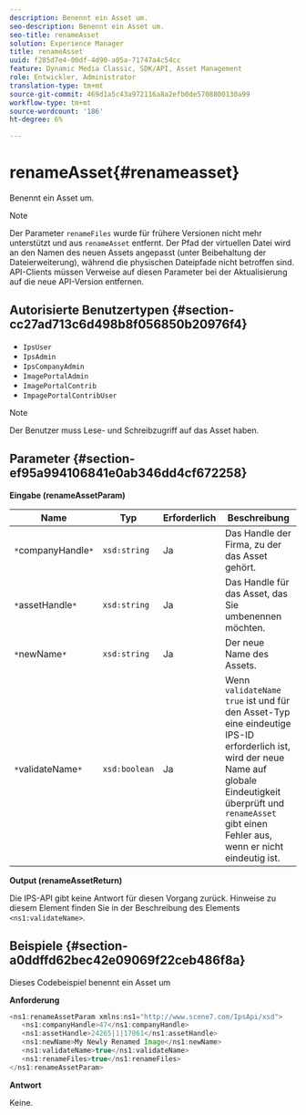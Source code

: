 ```yaml
---
description: Benennt ein Asset um.
seo-description: Benennt ein Asset um.
seo-title: renameAsset
solution: Experience Manager
title: renameAsset
uuid: f285d7e4-00df-4d90-a05a-71747a4c54cc
feature: Dynamic Media Classic, SDK/API, Asset Management
role: Entwickler, Administrator
translation-type: tm+mt
source-git-commit: 469d1a5c43a972116a8a2efb0de5708800130a99
workflow-type: tm+mt
source-wordcount: '186'
ht-degree: 6%

---
```



# renameAsset{#renameasset}

Benennt ein Asset um.

>[!NOTE]
>
>Der Parameter `renameFiles` wurde für frühere Versionen nicht mehr unterstützt und aus `renameAsset` entfernt. Der Pfad der virtuellen Datei wird an den Namen des neuen Assets angepasst (unter Beibehaltung der Dateierweiterung), während die physischen Dateipfade nicht betroffen sind. API-Clients müssen Verweise auf diesen Parameter bei der Aktualisierung auf die neue API-Version entfernen.

## Autorisierte Benutzertypen {#section-cc27ad713c6d498b8f056850b20976f4}

* `IpsUser`
* `IpsAdmin`
* `IpsCompanyAdmin`
* `ImagePortalAdmin`
* `ImagePortalContrib`
* `ImpagePortalContribUser`

>[!NOTE]
>
>Der Benutzer muss Lese- und Schreibzugriff auf das Asset haben.

## Parameter {#section-ef95a994106841e0ab346dd4cf672258}

**Eingabe (renameAssetParam)**

| Name | Typ | Erforderlich | Beschreibung |
|---|---|---|---|
| `*`companyHandle`*` | `xsd:string` | Ja | Das Handle der Firma, zu der das Asset gehört. |
| `*`assetHandle`*` | `xsd:string` | Ja | Das Handle für das Asset, das Sie umbenennen möchten. |
| `*`newName`*` | `xsd:string` | Ja | Der neue Name des Assets. |
| `*`validateName`*` | `xsd:boolean` | Ja | Wenn `validateName` `true` ist und für den Asset-Typ eine eindeutige IPS-ID erforderlich ist, wird der neue Name auf globale Eindeutigkeit überprüft und `renameAsset` gibt einen Fehler aus, wenn er nicht eindeutig ist. |

**Output (renameAssetReturn)**

Die IPS-API gibt keine Antwort für diesen Vorgang zurück. Hinweise zu diesem Element finden Sie in der Beschreibung des Elements `<ns1:validateName>`.

## Beispiele {#section-a0ddffd62bec42e09069f22ceb486f8a}

Dieses Codebeispiel benennt ein Asset um

**Anforderung**

```java
<ns1:renameAssetParam xmlns:ns1="http://www.scene7.com/IpsApi/xsd">
   <ns1:companyHandle>47</ns1:companyHandle>
   <ns1:assetHandle>24265|1|17061</ns1:assetHandle>
   <ns1:newName>My Newly Renamed Image</ns1:newName>
   <ns1:validateName>true</ns1:validateName>
   <ns1:renameFiles>true</ns1:renameFiles>
</ns1:renameAssetParam>
```

**Antwort**

Keine.
